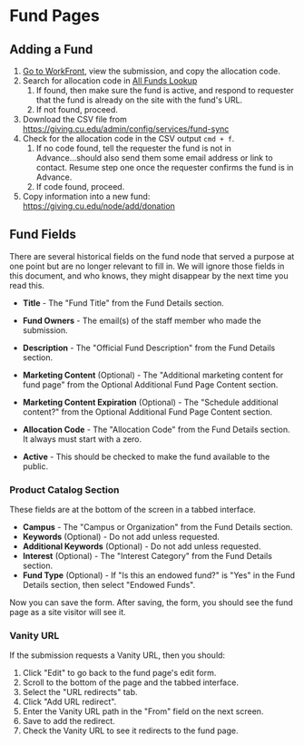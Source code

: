 # Fund Pages

## Adding a Fund

1. [Go to WorkFront](https://universityofcolorado.my.workfront.com/requests/content-dashboard__5cc1f24e003cc55938884ff5fdbf4220), 
  view the submission, and copy the allocation code.
2. Search for allocation code in [All Funds Lookup](https://giving.cu.edu/all-funds-lookup?status=All&field_fund_active_value=All&field_fund_allocation_code_value=&combine=)
     1. If found, then make sure the fund is active, and respond to requester that the fund is already on the site 
        with the fund's URL.
     2. If not found, proceed.
4. Download the CSV file from https://giving.cu.edu/admin/config/services/fund-sync
5. Check for the allocation code in the CSV output `cmd + f`.
   1. If no code found, tell the requester the fund is not in Advance...should also send them some email address or 
      link to contact. Resume step one once the requester confirms the fund is in Advance.
   1. If code found, proceed.
6. Copy information into a new fund: https://giving.cu.edu/node/add/donation

## Fund Fields

There are several historical fields on the fund node that served a purpose at one point but are no longer relevant 
to fill in. We will ignore those fields in this document, and who knows, they might disappear by the next time you 
read this.

- **Title** - The "Fund Title" from the Fund Details section.
- **Fund Owners** - The email(s) of the staff member who made the submission.
- **Description** - The "Official Fund Description" from the Fund Details section. 
- **Marketing Content** (Optional) - The "Additional marketing content for fund page" from the Optional Additional 
  Fund Page Content section. 
- **Marketing Content Expiration** (Optional) - The "Schedule additional content?" from the Optional Additional Fund 
  Page Content section.

- **Allocation Code** - The "Allocation Code" from the Fund Details section. It always must start with a zero.
- **Active** - This should be checked to make the fund available to the public.

### Product Catalog Section

These fields are at the bottom of the screen in a tabbed interface.

- **Campus** - The "Campus or Organization" from the Fund Details section.
- **Keywords** (Optional) - Do not add unless requested.
- **Additional Keywords** (Optional) - Do not add unless requested.
- **Interest** (Optional) - The "Interest Category" from the Fund Details section. 
- **Fund Type** (Optional) - If "Is this an endowed fund?" is "Yes" in the Fund Details section, then select 
  "Endowed Funds".

Now you can save the form. After saving, the form, you should see the fund page as a site visitor will see it.

### Vanity URL

If the submission requests a Vanity URL, then you should:

1. Click "Edit" to go back to the fund page's edit form.
2. Scroll to the bottom of the page and the tabbed interface.
3. Select the "URL redirects" tab.
4. Click "Add URL redirect".
5. Enter the Vanity URL path in the "From" field on the next screen.
6. Save to add the redirect.
7. Check the Vanity URL to see it redirects to the fund page.
